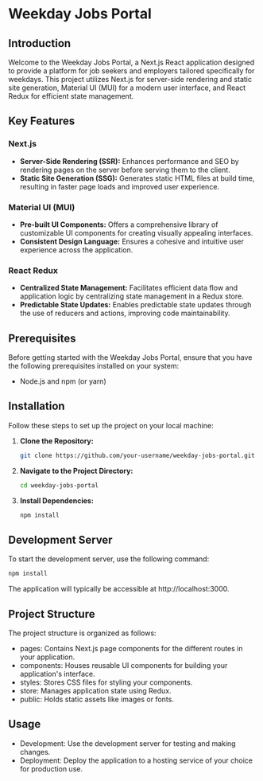 # Weekday Jobs Portal

## Introduction
Welcome to the Weekday Jobs Portal, a Next.js React application designed to provide a platform for job seekers and employers tailored specifically for weekdays. This project utilizes Next.js for server-side rendering and static site generation, Material UI (MUI) for a modern user interface, and React Redux for efficient state management.

## Key Features

### Next.js
- **Server-Side Rendering (SSR):** Enhances performance and SEO by rendering pages on the server before serving them to the client.
- **Static Site Generation (SSG):** Generates static HTML files at build time, resulting in faster page loads and improved user experience.

### Material UI (MUI)
- **Pre-built UI Components:** Offers a comprehensive library of customizable UI components for creating visually appealing interfaces.
- **Consistent Design Language:** Ensures a cohesive and intuitive user experience across the application.

### React Redux
- **Centralized State Management:** Facilitates efficient data flow and application logic by centralizing state management in a Redux store.
- **Predictable State Updates:** Enables predictable state updates through the use of reducers and actions, improving code maintainability.

## Prerequisites
Before getting started with the Weekday Jobs Portal, ensure that you have the following prerequisites installed on your system:

- Node.js and npm (or yarn)

## Installation
Follow these steps to set up the project on your local machine:

1. **Clone the Repository:**
   ```bash
   git clone https://github.com/your-username/weekday-jobs-portal.git
   ```
2. **Navigate to the Project Directory:**
   ```bash
   cd weekday-jobs-portal
   ```
3. **Install Dependencies:**
   ```bash
   npm install
   ```
## Development Server
To start the development server, use the following command:
   ```bash
   npm install
   ```
The application will typically be accessible at http://localhost:3000.

## Project Structure
The project structure is organized as follows:

+ pages: Contains Next.js page components for the different routes in your application.
+ components: Houses reusable UI components for building your application's interface.
+ styles: Stores CSS files for styling your components.
+ store: Manages application state using Redux.
+ public: Holds static assets like images or fonts.
## Usage
+ Development: Use the development server for testing and making changes.
+ Deployment: Deploy the application to a hosting service of your choice for production use.

